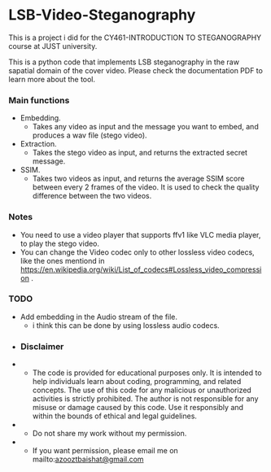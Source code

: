 # LSB-Video-Steganography

This is a project i did for the CY461-INTRODUCTION TO STEGANOGRAPHY course at JUST university.

This is a python code that implements LSB steganography in the raw sapatial domain of the cover video.
Please check the documentation PDF to learn more about the tool.

### Main functions
* Embedding.
  * Takes any video as input and the message you want to embed, and produces a wav file (stego video). 
* Extraction.
  * Takes the stego video as input, and returns the extracted secret message.
* SSIM.
  * Takes two videos as input, and returns the average SSIM score between every 2 frames of the video. It is used to check the quality difference between the two videos. 

### Notes
*  You need to use a video player that supports ffv1 like VLC media player, to play the stego video.
*  You can change the Video codec only to other lossless video codecs, like the ones mentiond in https://en.wikipedia.org/wiki/List_of_codecs#Lossless_video_compression .

### TODO
* Add embedding in the Audio stream of the file.
  * i think this can be done by using lossless audio codecs.

- ### Disclaimer
- *  The code is provided for educational purposes only. It is intended to help individuals learn about coding, programming, and related concepts. The use of this code for any malicious or unauthorized activities is strictly prohibited. The author is not responsible for any misuse or damage caused by this code. Use it responsibly and within the bounds of ethical and legal guidelines.
- *  Do not share my work without my permission.
- *  If you want permission, please email me on mailto:azooztbaishat@gmail.com
